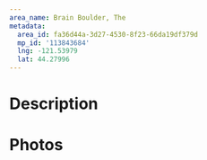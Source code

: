 ```yaml
---
area_name: Brain Boulder, The
metadata:
  area_id: fa36d44a-3d27-4530-8f23-66da19df379d
  mp_id: '113843684'
  lng: -121.53979
  lat: 44.27996
---
```

# Description

# Photos


